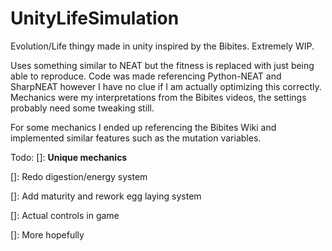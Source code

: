 # UnityLifeSimulation
Evolution/Life thingy made in unity inspired by the Bibites. Extremely WIP.

Uses something similar to NEAT but the fitness is replaced with just being able to reproduce.
Code was made referencing Python-NEAT and SharpNEAT however I have no clue if I am actually optimizing this correctly.
Mechanics were my interpretations from the Bibites videos, the settings probably need some tweaking still.

For some mechanics I ended up referencing the Bibites Wiki and implemented similar features such as the mutation variables.

Todo: 
[]: **Unique mechanics**

[]: Redo digestion/energy system

[]: Add maturity and rework egg laying system

[]: Actual controls in game

[]: More hopefully
